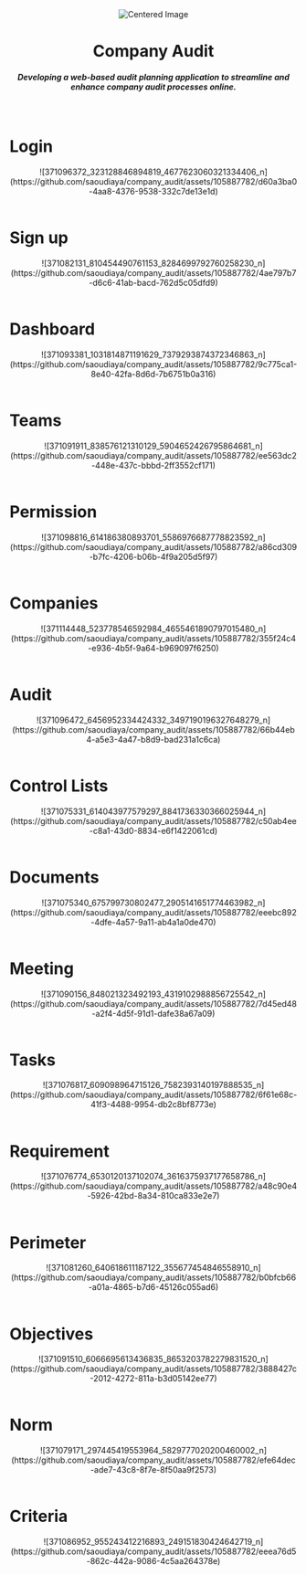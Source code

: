 <div align="center">
    <img src="https://email.uplers.com/blog/wp-content/uploads/2018/11/Email-Audit-1170-x-428-GIF.gif" alt="Centered Image">
</div>
<h1 align="center">Company Audit</h1>
<h5 align="center">Developing a web-based audit planning application to streamline and enhance company audit processes online.</h5>
<br>
<h1 align="left">Login</h1>
<div align="center">
    ![371096372_323128846894819_4677623060321334406_n](https://github.com/saoudiaya/company_audit/assets/105887782/d60a3ba0-4aa8-4376-9538-332c7de13e1d)

</div>
<br>
<h1 align="left">Sign up</h1>
<div align="center">
    ![371082131_810454490761153_8284699792760258230_n](https://github.com/saoudiaya/company_audit/assets/105887782/4ae797b7-d6c6-41ab-bacd-762d5c05dfd9)

</div>
<br>
<h1 align="left">Dashboard</h1>
<div align="center">
![371093381_1031814871191629_7379293874372346863_n](https://github.com/saoudiaya/company_audit/assets/105887782/9c775ca1-8e40-42fa-8d6d-7b6751b0a316)

</div>
<br>
<h1 align="left">Teams</h1>
<div align="center">
   ![371091911_838576121310129_5904652426795864681_n](https://github.com/saoudiaya/company_audit/assets/105887782/ee563dc2-448e-437c-bbbd-2ff3552cf171)

</div>
<br>
<h1 align="left">Permission</h1>
<div align="center">
   ![371098816_614186380893701_5586976687778823592_n](https://github.com/saoudiaya/company_audit/assets/105887782/a86cd309-b7fc-4206-b06b-4f9a205d5f97)

</div>
<br>
<h1 align="left">Companies</h1>
<div align="center">
    ![371114448_523778546592984_4655461890797015480_n](https://github.com/saoudiaya/company_audit/assets/105887782/355f24c4-e936-4b5f-9a64-b969097f6250)

</div>
<br>
<h1 align="left">Audit</h1>
<div align="center">
   ![371096472_6456952334424332_3497190196327648279_n](https://github.com/saoudiaya/company_audit/assets/105887782/66b44eb4-a5e3-4a47-b8d9-bad231a1c6ca)

</div>
<br>
<h1 align="left">Control Lists</h1>
<div align="center">
    ![371075331_614043977579297_8841736330366025944_n](https://github.com/saoudiaya/company_audit/assets/105887782/c50ab4ee-c8a1-43d0-8834-e6f1422061cd)

</div>
<br>
<h1 align="left">Documents</h1>
<div align="center">
![371075340_675799730802477_2905141651774463982_n](https://github.com/saoudiaya/company_audit/assets/105887782/eeebc892-4dfe-4a57-9a11-ab4a1a0de470)

</div>
<br>
<h1 align="left">Meeting</h1>
<div align="center">
    ![371090156_848021323492193_4319102988856725542_n](https://github.com/saoudiaya/company_audit/assets/105887782/7d45ed48-a2f4-4d5f-91d1-dafe38a67a09)

</div>
<br>
<h1 align="left">Tasks</h1>
<div align="center">
    ![371076817_609098964715126_7582393140197888535_n](https://github.com/saoudiaya/company_audit/assets/105887782/6f61e68c-41f3-4488-9954-db2c8bf8773e)

</div>
<br>
<h1 align="left">Requirement</h1>
<div align="center">
    ![371076774_6530120137102074_3616375937177658786_n](https://github.com/saoudiaya/company_audit/assets/105887782/a48c90e4-5926-42bd-8a34-810ca833e2e7)

</div>
<br>
<h1 align="left">Perimeter</h1>
<div align="center">
    ![371081260_640618611187122_355677454846558910_n](https://github.com/saoudiaya/company_audit/assets/105887782/b0bfcb66-a01a-4865-b7d6-45126c055ad6)

</div>
<br>
<h1 align="left">Objectives</h1>
<div align="center">
   ![371091510_6066695613436835_8653203782279831520_n](https://github.com/saoudiaya/company_audit/assets/105887782/3888427c-2012-4272-811a-b3d05142ee77)

</div>
<br>
<h1 align="left">Norm</h1>
<div align="center">
   ![371079171_297445419553964_5829777020200460002_n](https://github.com/saoudiaya/company_audit/assets/105887782/efe64dec-ade7-43c8-8f7e-8f50aa9f2573)

</div>
<br>
<h1 align="left">Criteria</h1>
<div align="center">
![371086952_955243412216893_249151830424642719_n](https://github.com/saoudiaya/company_audit/assets/105887782/eeea76d5-862c-442a-9086-4c5aa264378e)

</div>
<br>

